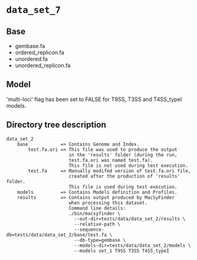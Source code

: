 # ```data_set_7```

## Base

* gembase.fa
* ordered_replicon.fa
* unordered.fa
* unordered_replicon.fa

## Model

'multi-loci' flag has been set to FALSE for T9SS, T3SS
and T4SS_typeI models.

## Directory tree description

```
data_set_2
    base            => Contains Genome and Index.
        test.fa.ori => This file was used to produce the output
                       in the 'results' folder (during the run, 
                       test.fa.ori was named test.fa).
                       This file is not used during test execution.
        test.fa     => Manually modifed version of test.fa.ori file, 
                       created after the production of 'results' folder.
                       This file is used during test execution.
    models          => Contains Models definition and Profiles.
    results         => Contains output produced by MacSyFinder
                       when processing this dataset.
                       Command line details:
                       ./bin/macsyfinder \
                         --out-dir=tests/data/data_set_2/results \
                         --relative-path \
                         --sequence-db=tests/data/data_set_2/base/test.fa \
                         --db-type=gembase \
                         --models-dir=tests/data/data_set_2/models \
                         --models set_1 T9SS T3SS T4SS_typeI
```
